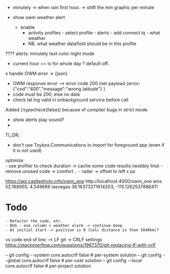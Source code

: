 - minutely
-> when rain first hour.
-> shift the mm graphic per minute


- show owm weather alert
  - enable 
    - activity profiles - select profile - alerts - add connect iq - what weather
    - NB. what weather datafield should be in this profile

????
alerts:
minutely text color night mode

- current hour == is for whole day ? default off..
  
x handle OWM error -> {json}
- OWM response error --> error code 200 met payload {error: {"cod":"400","message":"wrong latitude"} }
- code must be 200, else no data
- check lat lng valid in onbackground service before call

Added (:typecheck(false)) because of compiler bugs in strict mode.

- show alerts play sound?
- 
TL;DR;
 - don't use Toybox.Communications in import for foreground app (even if it is not used)

optimize	
    - use profiler to check duration -> cache some code results (wobbly line)
    - remove unused code -> comfort ..
    - radar -> offset to left x px

https://api.castlephoto.info/owm_one
http://localhost:4000/owm_one
ams 52.188950, 4.549666
lasvegas 36.16373271614203, -115.1262537886411


# Todo
	- Refactor the code, etc.	
	- BUG - one column + weather alarm -> continue beep
	- At initial start -> position is 0 (calc distance is then 5840km)? 			
	

vs code end of line --> LF
git -> CRLF settings
https://stackoverflow.com/questions/1967370/git-replacing-lf-with-crlf

  – git config --system core.autocrlf false            # per-system solution
  – git config --global core.autocrlf false            # per-user solution
  – git config --local core.autocrlf false              # per-project solution


